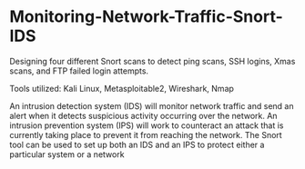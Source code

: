 # Monitoring-Network-Traffic-Snort-IDS
Designing four different Snort scans to detect ping scans, SSH logins, Xmas scans, and FTP failed login attempts.

Tools utilized: Kali Linux, Metasploitable2, Wireshark, Nmap

An intrusion detection system (IDS) will monitor network traffic and send an alert when it detects suspicious activity occurring over the network. An intrusion prevention system (IPS) will work to counteract an attack that is currently taking place to prevent it from reaching the network. The Snort tool can be used to set up both an IDS and an IPS to protect either a particular system or a network  

